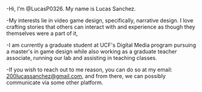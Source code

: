 -Hi, I’m @LucasP0326.  My name is Lucas Sanchez.

-My interests lie in video game design, specifically, narrative design.  I love crafting stories that others can interact with and experience as though they themselves were a part of it,

-I am currently a graduate student at UCF's Digital Media program pursuing a master's in game design while also working as a graduate teacher associate, running our lab and assisting in teaching classes.

-If you wish to reach out to me reason, you can do so at my email: 200lucassanchez@gmail.com, and from there, we can possibly communicate via some other platform.

<!---
LucasP0326/LucasP0326 is a ✨ special ✨ repository because its `README.md` (this file) appears on your GitHub profile.
You can click the Preview link to take a look at your changes.
--->
